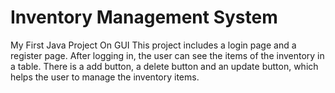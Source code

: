 # Inventory Management System
My First Java Project On GUI
This project includes a login page and a register page. After logging in, the user can see the items of the inventory in a table. There is a add button, a delete button and an update
button, which helps the user to manage the inventory items.

